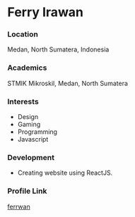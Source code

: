 # Ferry Irawan

### Location

Medan, North Sumatera, Indonesia

### Academics

STMIK Mikroskil, Medan, North Sumatera

### Interests

- Design
- Gaming
- Programming
- Javascript

### Development

- Creating website using ReactJS.

### Profile Link

[ferrwan](https://github.com/ferrwan)
